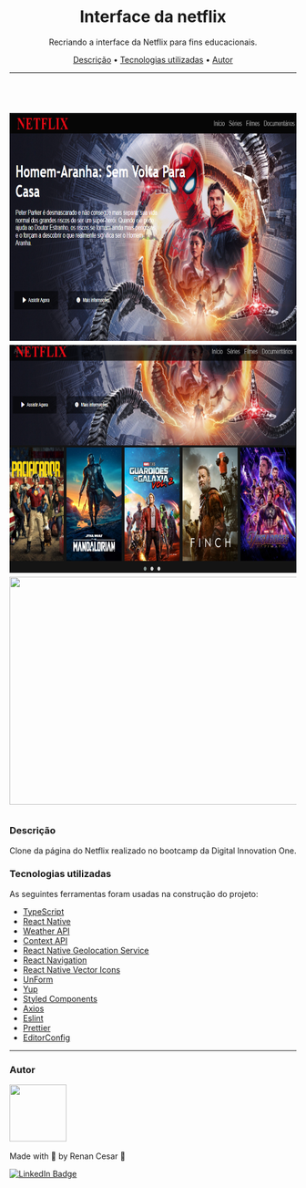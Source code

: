 <h1 align="center">Interface da netflix</h1>

<p align="center">Recriando a interface da Netflix para fins educacionais.</p>

<p align="center">
 <a href="#Descrição">Descrição</a> •
 <a href="#Tecnologias">Tecnologias utilizadas</a> •
 <a href="#autor">Autor</a>
</p>

---

<br>


<h1 align="center">  
  <p align="center">
  <img width="800" height="400" src="img/Netflix-Cima.PNG">
  <img width="800" height="400" src="img/Netflix-baixo.PNG">
  <img width="800" height="400" src="img/Netflix.gif">
</p>

</h1>

<a id="Descrição"></a>
### Descrição

Clone da página do Netflix realizado no bootcamp da Digital Innovation One.
<a id="Tecnologias"></a>
### Tecnologias utilizadas

As seguintes ferramentas foram usadas na construção do projeto:

- [TypeScript](https://www.typescriptlang.org/)
- [React Native](https://reactnative.dev/)
- [Weather API](https://openweathermap.org/api)
- [Context API](https://pt-br.reactjs.org/docs/context.html)
- [React Native Geolocation Service](https://github.com/Agontuk/react-native-geolocation-service)
- [React Navigation](https://reactnavigation.org/)
- [React Native Vector Icons](https://github.com/oblador/react-native-vector-icons)
- [UnForm](https://unform.dev/)
- [Yup](https://github.com/jquense/yup)
- [Styled Components](https://styled-components.com/)
- [Axios](https://github.com/axios/axios)
- [Eslint](https://eslint.org/)
- [Prettier](https://prettier.io/)
- [EditorConfig](https://editorconfig.org/)


---

### Autor

<img alt="" title="" src="" height="100" width="100" />

Made with 💜 by Renan Cesar 👋

[![LinkedIn Badge](https://img.shields.io/badge/-Renan_Cesar-blue?style=flat-square&logo=Linkedin&logoColor=white&link=https://www.linkedin.com/in/renan-cesar/)](https://www.linkedin.com/in/renan-cesar/)
